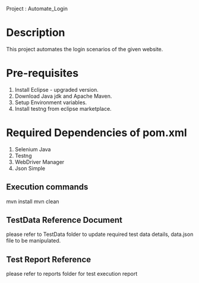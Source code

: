Project : Automate_Login
# Description
This project automates the login scenarios of the given website.
# Pre-requisites
1. Install Eclipse - upgraded version.
2. Download Java jdk and Apache Maven.
3. Setup Environment variables.
4. Install testng from eclipse marketplace.
# Required Dependencies of pom.xml
1. Selenium Java
2. Testng
3. WebDriver Manager
4. Json Simple
## Execution commands
mvn install 
mvn clean
## TestData Reference Document
please refer to TestData folder to update required test data details, data.json file to be manipulated.
## Test Report Reference
please refer to reports folder for test execution report
